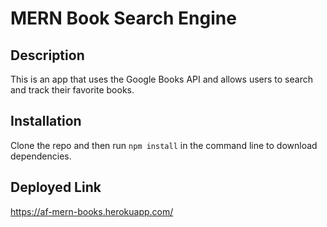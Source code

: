 # MERN Book Search Engine

## Description 
This is an app that uses the Google Books API and allows users to search and track their favorite books. 

## Installation 
Clone the repo and then run `npm install` in the command line to download dependencies. 

## Deployed Link 
https://af-mern-books.herokuapp.com/
